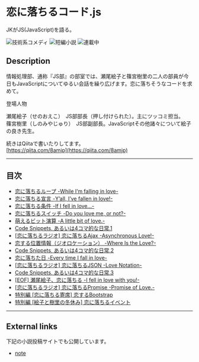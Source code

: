 恋に落ちるコード.js
===================

JKがJS(JavaScript)を語る。

![技術系コメディ](https://img.shields.io/badge/%E3%82%B8%E3%83%A3%E3%83%B3%E3%83%AB-%E6%8A%80%E8%A1%93%E7%B3%BB%E3%82%B3%E3%83%A1%E3%83%87%E3%82%A3-brightgreen.svg)
![短編小説](https://img.shields.io/badge/%E5%BD%A2%E5%BC%8F-%E7%9F%AD%E7%B7%A8%E5%B0%8F%E8%AA%AC-orange.svg)
![連載中](https://img.shields.io/badge/%E5%9F%B7%E7%AD%86%E7%8A%B6%E6%B3%81-%E9%80%A3%E8%BC%89%E4%B8%AD-red.svg)

## Description

情報処理部、通称『JS部』の部室では、瀬尾絵子と篠宮樹里の二人の部員が今日もJavaScriptについてゆるい会話を繰り広げます。恋に落ちそうなコードを求めて。

登場人物

瀬尾絵子（せのおえこ）　JS部部長（押し付けられた）。主にツッコミ担当。  
篠宮樹里（しのみやじゅり）　JS部副部長。JavaScriptその他諸々について絵子の良き先生。

続きはQiitaで書いたりしてます。  
[https://qiita.com/8amjp](https://qiita.com/8amjp)

----
## 目次

* [恋に落ちるループ -While I’m falling in love-](episodes/001.md)
* [恋に落ちる宣言 -Y’all, I’ve fallen in love!-](episodes/002.md)
* [恋に落ちる条件 -If I fell in love...-](episodes/003.md)
* [恋に落ちるスイッチ -Do you love me, or not?-](episodes/004.md)
* [萌えるビット演算 -A little bit of love.-](episodes/005.md)
* [Code Snippets, あるいは4コマ的な日常.1](episodes/006.md)
* [[恋に落ちるラジオ] 恋に落ちるAjax -Asynchronous Love!-](episodes/007.md)
* [恋する位置情報（ジオロケーション） -Where Is the Love?-](episodes/008.md)
* [Code Snippets, あるいは4コマ的な日常.2](episodes/009.md)
* [恋に落ちた日 -Every time I fall in love-](episodes/010.md)
* [[恋に落ちるラジオ] 恋に落ちるJSON -Love Notation-](episodes/011.md)
* [Code Snippets, あるいは4コマ的な日常.3](episodes/012.md)
* [[EOF] 瀬尾絵子、恋に落ちる -I fell in love with you!-](episodes/013.md)
* [[恋に落ちるラジオ] 恋に落ちるPromise -Promise of Love.-](episodes/014.md)
* [特別編 [恋に落ちる寄席] 恋するBootstrap](episodes/015.md)
* [特別編 [絵子と樹里の冬休み] 恋に落ちるイベント](episodes/016.md)

----

## External links

下記の小説投稿サイトでも公開しています。

* [note](https://note.mu/8am/m/m1c26770d4955)
